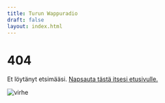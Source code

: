 ```yaml
---
title: Turun Wappuradio
draft: false
layout: index.html
---
```


# 404

Et löytänyt etsimääsi. [Napsauta tästä itsesi etusivulle.](/)

<div class="ImageContainer">
<img alt="virhe" src="/error.jpeg" />
</div>